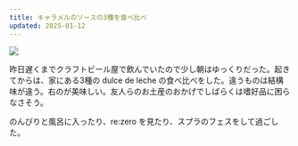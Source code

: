```yaml
---
title: キャラメルのソースの3種を食べ比べ
updated: 2025-01-12
---
```

![](https://i.imgur.com/qc2ivWH.jpeg)

昨日遅くまでクラフトビール屋で飲んでいたので少し朝はゆっくりだった。起きてからは、家にある3種の dulce de leche の食べ比べをした。違うものは結構味が違う。右のが美味しい。友人らのお土産のおかげでしばらくは嗜好品に困らなさそう。

のんびりと風呂に入ったり、re:zero を見たり、スプラのフェスをして過ごした。